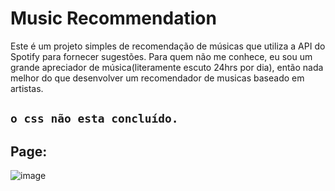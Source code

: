 # Music Recommendation

Este é um projeto simples de recomendação de músicas que utiliza a API do Spotify para fornecer sugestões. Para quem não me conhece, eu sou um grande apreciador de música(literamente escuto 24hrs por dia), então nada melhor do que desenvolver um recomendador de musicas baseado em artistas.

## `o css não esta concluído.`

## Page:
![image](https://github.com/IllanoAyala/Music/assets/92798837/8e6d31a3-7d4a-4960-adda-577b2121afb3)

